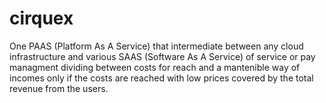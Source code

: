 # cirquex
One PAAS (Platform As A Service) that intermediate between any cloud infrastructure and various SAAS (Software As A Service) of service or pay managment dividing between costs for reach and a mantenible way of incomes only if the costs are reached with low prices covered by the total revenue from the users.
